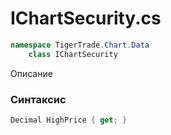 
# IChartSecurity.cs
```csharp
namespace TigerTrade.Chart.Data  
    class IChartSecurity
```

Описание

### Синтаксис
```csharp
Decimal HighPrice { get; }
```
